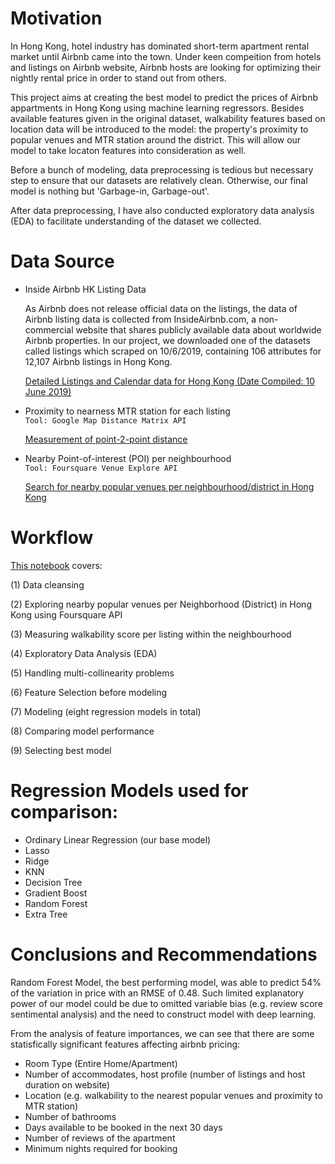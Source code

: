 # Motivation

In Hong Kong, hotel industry has dominated short-term apartment rental market until Airbnb came into the town. Under keen compeition from hotels and listings on Airbnb website, Airbnb hosts are looking for optimizing their nightly rental price in order to stand out from others. 

This project aims at creating the best model to predict the prices of Airbnb appartments in Hong Kong using machine learning regressors.
Besides available features given in the original dataset, walkability features based on location data will be introduced to the model: the property's proximity to popular venues and MTR station around the district. This will allow our model to take locaton features into consideration as well. 

Before a bunch of modeling, data preprocessing is tedious but necessary step to ensure that our datasets are relatively clean. Otherwise, our final model is nothing but 'Garbage-in, Garbage-out'.

After data preprocessing, I have also conducted exploratory data analysis (EDA) to facilitate understanding of the dataset we collected.


# Data Source
- Inside Airbnb HK Listing Data
  
  As Airbnb does not release official data on the listings, the data of Airbnb listing data is collected from InsideAirbnb.com, a non-commercial website that shares publicly available data about worldwide Airbnb properties. In our project, we downloaded one of the datasets called listings which scraped on 10/6/2019, containing 106 attributes for 12,107 Airbnb listings in Hong Kong.

    [Detailed Listings and Calendar data for Hong Kong (Date Compiled: 10 June 2019)](http://insideairbnb.com/get-the-data.html)
  
 - Proximity to nearness MTR station for each listing      
    ```Tool: Google Map Distance Matrix API```
 
    [Measurement of point-2-point distance](https://github.com/marco-cheung/exploring-airbnb_hk/blob/master/Google%20Distance%20Matrix%20API%20(point-2-point).ipynb)
    
  - Nearby Point-of-interest (POI) per neighbourhood       
     ```Tool: Foursquare Venue Explore API```
    
    [Search for nearby popular venues per neighbourhood/district in Hong Kong](https://developer.foursquare.com/docs/api/venues/explore)


# Workflow
[This notebook](https://github.com/marco-cheung/exploring-airbnb_hk/blob/master/Predicting%20Airbnb%20prices%20with%20machine%20learning%20models.ipynb) covers:

(1) Data cleansing

(2) Exploring nearby popular venues per Neighborhood (District) in Hong Kong using Foursquare API

(3) Measuring walkability score per listing within the neighbourhood

(4) Exploratory Data Analysis (EDA)

(5) Handling multi-collinearity problems

(6) Feature Selection before modeling

(7) Modeling (eight regression models in total)

(8) Comparing model performance

(9) Selecting best model


# Regression Models used for comparison:
- Ordinary Linear Regression (our base model)
- Lasso
- Ridge
- KNN
- Decision Tree
- Gradient Boost
- Random Forest
- Extra Tree

# Conclusions and Recommendations

Random Forest Model, the best performing model, was able to predict 54% of the variation in price with an RMSE of 0.48. Such limited explanatory power of our model could be due to omitted variable bias (e.g. review score sentimental analysis) and the need to construct model with deep learning. 

From the analysis of feature importances, we can see that there are some statisfically significant features affecting airbnb pricing:

- Room Type (Entire Home/Apartment)
- Number of accommodates, host profile (number of listings and host duration on website)
- Location (e.g. walkability to the nearest popular venues and proximity to MTR station)
- Number of bathrooms
- Days available to be booked in the next 30 days 
- Number of reviews of the apartment
- Minimum nights required for booking
